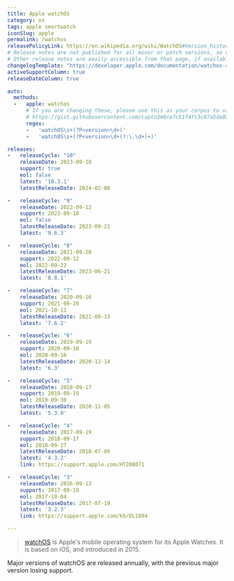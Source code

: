 ```yaml
---
title: Apple watchOS
category: os
tags: apple smartwatch
iconSlug: apple
permalink: /watchos
releasePolicyLink: https://en.wikipedia.org/wiki/WatchOS#Version_history
# Release notes are not published for all minor or patch versions, so using only the major version.
# Other release notes are easily accessible from that page, if available.
changelogTemplate: "https://developer.apple.com/documentation/watchos-release-notes/watchos-__RELEASE_CYCLE__-release-notes"
activeSupportColumn: true
releaseDateColumn: true

auto:
  methods:
  -   apple: watchos
      # If you are changing these, please use this as your corpus to validate your changes:
      # https://gist.githubusercontent.com/captn3m0/e7cb1f4fc3c07a5da0296ebda2b33e15/raw/5747e42ad611ec9ffdb7a2d1c0e3946bb87ab6d7/apple.txt
      regex:
      -   'watchOS\s+(?P<version>\d+)'
      -   'watchOS\s+(?P<version>\d+(?:\.\d+)+)'

releases:
-   releaseCycle: "10"
    releaseDate: 2023-09-18
    support: true
    eol: false
    latest: '10.3.1'
    latestReleaseDate: 2024-02-08

-   releaseCycle: "9"
    releaseDate: 2022-09-12
    support: 2023-09-18
    eol: false
    latestReleaseDate: 2023-09-21
    latest: '9.6.3'

-   releaseCycle: "8"
    releaseDate: 2021-09-20
    support: 2022-09-12
    eol: 2022-09-22
    latestReleaseDate: 2023-06-21
    latest: '8.8.1'

-   releaseCycle: "7"
    releaseDate: 2020-09-16
    support: 2021-09-20
    eol: 2021-10-11
    latestReleaseDate: 2021-09-13
    latest: '7.6.2'

-   releaseCycle: "6"
    releaseDate: 2019-09-19
    support: 2020-09-16
    eol: 2020-09-16
    latestReleaseDate: 2020-12-14
    latest: '6.3'

-   releaseCycle: "5"
    releaseDate: 2018-09-17
    support: 2019-09-19
    eol: 2019-09-30
    latestReleaseDate: 2020-11-05
    latest: '5.3.9'

-   releaseCycle: "4"
    releaseDate: 2017-09-19
    support: 2018-09-17
    eol: 2018-09-27
    latestReleaseDate: 2018-07-09
    latest: '4.3.2'
    link: https://support.apple.com/HT208071

-   releaseCycle: "3"
    releaseDate: 2016-09-13
    support: 2017-09-19
    eol: 2017-10-04
    latestReleaseDate: 2017-07-19
    latest: '3.2.3'
    link: https://support.apple.com/kb/DL1894

---
```


> [watchOS](https://www.apple.com/watchos/) is Apple's mobile operating system for its Apple
> Watches. It is based on iOS, and introduced in 2015.

Major versions of watchOS are released annually, with the previous major version losing support.
